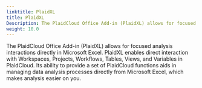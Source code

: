 ```yaml
---
linktitle: PlaidXL
title: PlaidXL
Description: The PlaidCloud Office Add-in (PlaidXL) allows for focused analysis interactions directly in Microsoft Excel. PlaidXL enables direct interaction with Workspaces, Projects, Workflows, Tables, Views, and Variables in PlaidCloud. Its ability to provide a set of PlaidCloud functions aids in managing data analysis processes directly from Microsoft Excel.
weight: 10.0
---
```


The PlaidCloud Office Add-in (PlaidXL) allows for focused analysis interactions directly in Microsoft Excel. 
PlaidXL enables direct interaction with Workspaces, Projects, Workflows, Tables, Views, and Variables in PlaidCloud. 
Its ability to provide a set of PlaidCloud functions aids in managing data analysis processes directly from 
Microsoft Excel, which makes analysis easier on you.